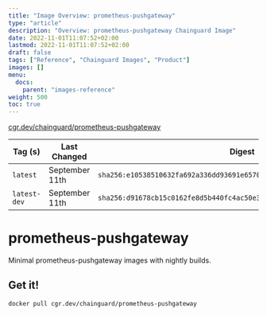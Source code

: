 ```yaml
---
title: "Image Overview: prometheus-pushgateway"
type: "article"
description: "Overview: prometheus-pushgateway Chainguard Image"
date: 2022-11-01T11:07:52+02:00
lastmod: 2022-11-01T11:07:52+02:00
draft: false
tags: ["Reference", "Chainguard Images", "Product"]
images: []
menu:
  docs:
    parent: "images-reference"
weight: 500
toc: true
---
```


[cgr.dev/chainguard/prometheus-pushgateway](https://github.com/chainguard-images/images/tree/main/images/prometheus-pushgateway)

| Tag (s)       | Last Changed   | Digest                                                                    |
|---------------|----------------|---------------------------------------------------------------------------|
|  `latest`     | September 11th | `sha256:e10538510632fa692a336dd93691e657026eae7cd81dd7ffed380baf8f14703c` |
|  `latest-dev` | September 11th | `sha256:d91678cb15c0162fe8d5b440fc4ac50e3bbad15c9364dc53323e87b4f24eeb77` |

# prometheus-pushgateway

Minimal prometheus-pushgateway images with nightly builds.

## Get it!

```shell
docker pull cgr.dev/chainguard/prometheus-pushgateway
```
